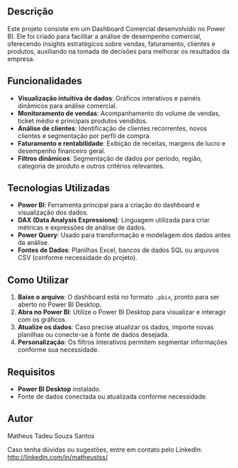 <h2>Descrição</h2>
<p>Este projeto consiste em um Dashboard Comercial desenvolvido no Power BI. Ele foi criado para facilitar a análise de desempenho comercial, oferecendo insights estratégicos sobre vendas, faturamento, clientes e produtos, auxiliando na tomada de decisões para melhorar os resultados da empresa.</p>

<h2>Funcionalidades</h2>
<ul>
    <li><strong>Visualização intuitiva de dados</strong>: Gráficos interativos e painéis dinâmicos para análise comercial.</li>
    <li><strong>Monitoramento de vendas</strong>: Acompanhamento do volume de vendas, ticket médio e principais produtos vendidos.</li>
    <li><strong>Análise de clientes</strong>: Identificação de clientes recorrentes, novos clientes e segmentação por perfil de compra.</li>
    <li><strong>Faturamento e rentabilidade</strong>: Exibição de receitas, margens de lucro e desempenho financeiro geral.</li>
    <li><strong>Filtros dinâmicos</strong>: Segmentação de dados por período, região, categoria de produto e outros critérios relevantes.</li>
</ul>

<h2>Tecnologias Utilizadas</h2>
<ul>
    <li><strong>Power BI</strong>: Ferramenta principal para a criação do dashboard e visualização dos dados.</li>
    <li><strong>DAX (Data Analysis Expressions)</strong>: Linguagem utilizada para criar métricas e expressões de análise de dados.</li>
    <li><strong>Power Query</strong>: Usado para transformação e modelagem dos dados antes da análise.</li>
    <li><strong>Fontes de Dados</strong>: Planilhas Excel, bancos de dados SQL ou arquivos CSV (conforme necessidade do projeto).</li>
</ul>

<h2>Como Utilizar</h2>
<ol>
    <li><strong>Baixe o arquivo</strong>: O dashboard está no formato <code>.pbix</code>, pronto para ser aberto no Power BI Desktop.</li>
    <li><strong>Abra no Power BI</strong>: Utilize o Power BI Desktop para visualizar e interagir com os gráficos.</li>
    <li><strong>Atualize os dados</strong>: Caso precise atualizar os dados, importe novas planilhas ou conecte-se à fonte de dados desejada.</li>
    <li><strong>Personalização</strong>: Os filtros interativos permitem segmentar informações conforme sua necessidade.</li>
</ol>

<h2>Requisitos</h2>
<ul>
    <li><strong>Power BI Desktop</strong> instalado.</li>
    <li>Fonte de dados conectada ou atualizada conforme necessidade.</li>
</ul>

<h2>Autor</h2>
<p>Matheus Tadeu Souza Santos</p>
<p>Caso tenha dúvidas ou sugestões, entre em contato pelo LinkedIn: <a href="http://linkedin.com/in/matheustss/" target="_blank">http://linkedin.com/in/matheustss/</a></p>
